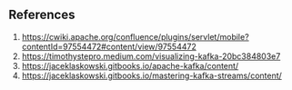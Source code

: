 ## References
1. https://cwiki.apache.org/confluence/plugins/servlet/mobile?contentId=97554472#content/view/97554472
2. https://timothystepro.medium.com/visualizing-kafka-20bc384803e7
3. https://jaceklaskowski.gitbooks.io/apache-kafka/content/
4. https://jaceklaskowski.gitbooks.io/mastering-kafka-streams/content/
